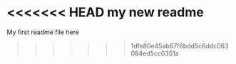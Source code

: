<<<<<<< HEAD
my new readme
=======
My first readme file here
>>>>>>> 1dfe80e45ab67f6bdd5c6ddc063084ed5cc0351a
